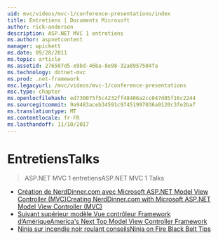 ```yaml
---
uid: mvc/videos/mvc-1/conference-presentations/index
title: Entretiens | Documents Microsoft
author: rick-anderson
description: ASP.NET MVC 1 entretiens
ms.author: aspnetcontent
manager: wpickett
ms.date: 09/28/2011
ms.topic: article
ms.assetid: 276507d5-e9bd-46ba-8e98-32a8957504fa
ms.technology: dotnet-mvc
ms.prod: .net-framework
msc.legacyurl: /mvc/videos/mvc-1/conference-presentations
msc.type: chapter
ms.openlocfilehash: ed730075f5c4232ff48406a2cc047d85f16c2244
ms.sourcegitcommit: 9a9483aceb34591c97451997036a9120c3fe2baf
ms.translationtype: MT
ms.contentlocale: fr-FR
ms.lasthandoff: 11/10/2017
---
```

<a name="talks"></a><span data-ttu-id="b7338-103">Entretiens</span><span class="sxs-lookup"><span data-stu-id="b7338-103">Talks</span></span>
====================
> <span data-ttu-id="b7338-104">ASP.NET MVC 1 entretiens</span><span class="sxs-lookup"><span data-stu-id="b7338-104">ASP.NET MVC 1 Talks</span></span>


- [<span data-ttu-id="b7338-105">Création de NerdDinner.com avec Microsoft ASP.NET Model View Controller (MVC)</span><span class="sxs-lookup"><span data-stu-id="b7338-105">Creating NerdDinner.com with Microsoft ASP.NET Model View Controller (MVC)</span></span>](creating-nerddinnercom-with-microsoft-aspnet-model-view-controller-mvc.md)
- [<span data-ttu-id="b7338-106">Suivant supérieur modèle Vue contrôleur Framework d’Amérique</span><span class="sxs-lookup"><span data-stu-id="b7338-106">America's Next Top Model View Controller Framework</span></span>](americas-next-top-model-view-controller-framework.md)
- [<span data-ttu-id="b7338-107">Ninja sur incendie noir roulant conseils</span><span class="sxs-lookup"><span data-stu-id="b7338-107">Ninja on Fire Black Belt Tips</span></span>](ninja-on-fire-black-belt-tips.md)
